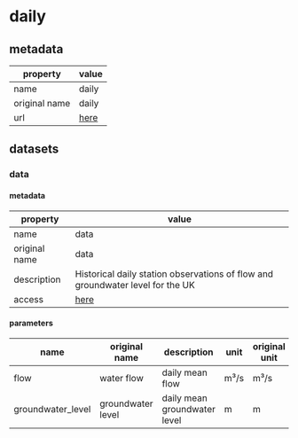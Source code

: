 # daily

## metadata

| property      | value                                                                                          |
|---------------|------------------------------------------------------------------------------------------------|
| name          | daily                                                                                          |
| original name | daily                                                                                          |
| url           | [here](https://environment.data.gov.uk/hydrology/doc/reference)                                |

## datasets

### data

#### metadata

| property      | value                                                                          |
|---------------|--------------------------------------------------------------------------------|
| name          | data                                                                           |
| original name | data                                                                           |
| description   | Historical daily station observations of flow and groundwater level for the UK |
| access        | [here](https://environment.data.gov.uk/hydrology/doc/reference)                |

#### parameters

| name              | original name     | description                  | unit | original unit | constraints |
|-------------------|-------------------|------------------------------|------|---------------|-------------|
| flow              | water flow        | daily mean flow              | m³/s | m³/s          | >=0         |
| groundwater_level | groundwater level | daily mean groundwater level | m    | m             | >=0         |
